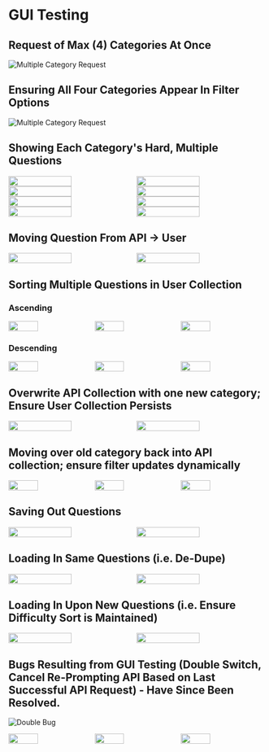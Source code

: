 # GUI Testing

## Request of Max (4) Categories At Once

![Multiple Category Request](../java/GUITestImages/multi_category_api.png)

## Ensuring All Four Categories Appear In Filter Options
![Multiple Category Request](../java/GUITestImages/multi_filter.png)

## Showing Each Category's Hard, Multiple Questions

<div style="display: flex; justify-content: space-between;">
    <img src="../java/GUITestImages/history_filter.png" style="width: 50%; margin-right: 5px;">
    <img src="../java/GUITestImages/history_results.png" style="width: 50%; margin-right: 5px;">
</div>

<div style="display: flex; justify-content: space-between;">
    <img src="../java/GUITestImages/pol_filter.png" style="width: 50%; margin-right: 5px;">
    <img src="../java/GUITestImages/pol_results.png" style="width: 50%; margin-right: 5px;">
</div>

<div style="display: flex; justify-content: space-between;">
    <img src="../java/GUITestImages/myth_filter.png" style="width: 50%; margin-right: 5px;">
    <img src="../java/GUITestImages/myth_results.png" style="width: 50%; margin-right: 5px;">
</div>

<div style="display: flex; justify-content: space-between;">
    <img src="../java/GUITestImages/science_filter.png" style="width: 50%; margin-right: 5px;">
    <img src="../java/GUITestImages/science_results.png" style="width: 50%; margin-right: 5px;">
</div>

## Moving Question From API -> User

<div style="display: flex; justify-content: space-between;">
    <img src="../java/GUITestImages/api_select_single_q.png" style="width: 50%; margin-right: 5px;">
    <img src="../java/GUITestImages/api_move_single_q.png" style="width: 50%; margin-right: 5px;">
</div>

## Sorting Multiple Questions in User Collection

### Ascending

<div style="display: flex; justify-content: space-between;">
    <img src="../java/GUITestImages/cat_asc.png" style="width: 35%; margin-right: 5px;">
    <img src="../java/GUITestImages/type_asc.png" style="width: 35%; margin-right: 5px;">
    <img src="../java/GUITestImages/diff_asc.png" style="width: 35%;">
</div>

### Descending

<div style="display: flex; justify-content: space-between;">
    <img src="../java/GUITestImages/cat_desc.png" style="width: 35%; margin-right: 5px;">
    <img src="../java/GUITestImages/type_desc.png" style="width: 35%; margin-right: 5px;">
    <img src="../java/GUITestImages/diff_desc.png" style="width: 35%;">
</div>

## Overwrite API Collection with one new category; Ensure User Collection Persists

<div style="display: flex; justify-content: space-between;">
    <img src="../java/GUITestImages/api_regen.png" style="width: 50%; margin-right: 5px;">
    <img src="../java/GUITestImages/api_regen_result.png" style="width: 50%; margin-right: 5px;">
</div>

## Moving over old category back into API collection; ensure filter updates dynamically

<div style="display: flex; justify-content: space-between;">
    <img src="../java/GUITestImages/old_q_back_api.png" style="width: 35%; margin-right: 5px;">
    <img src="../java/GUITestImages/old_q_back_api_action.png" style="width: 35%; margin-right: 5px;">
    <img src="../java/GUITestImages/old_q_back_api_result.png" style="width: 35%;">
</div>

## Saving Out Questions

<div style="display: flex; justify-content: space-between;">
    <img src="../java/GUITestImages/save_files.png" style="width: 50%; margin-right: 5px;">
    <img src="../java/GUITestImages/save_success.png" style="width: 50%; margin-right: 5px;">
</div>

## Loading In Same Questions (i.e. De-Dupe)

<div style="display: flex; justify-content: space-between;">
    <img src="../java/GUITestImages/load_dd_files.png" style="width: 50%; margin-right: 5px;">
    <img src="../java/GUITestImages/load_dd_success.png" style="width: 50%; margin-right: 5px;">
</div>

## Loading In Upon New Questions (i.e. Ensure Difficulty Sort is Maintained)

<div style="display: flex; justify-content: space-between;">
    <img src="../java/GUITestImages/load_ndd_file.png" style="width: 50%; margin-right: 5px;">
    <img src="../java/GUITestImages/load_ndd_success.png" style="width: 50%; margin-right: 5px;">
</div>

## Bugs Resulting from GUI Testing (Double Switch, Cancel Re-Prompting API Based on Last Successful API Request) - Have Since Been Resolved.

![Double Bug](../java/GUITestImages/double_switch.png)

<div style="display: flex; justify-content: space-between;">
    <img src="../java/GUITestImages/cancel_b1.png" style="width: 35%; margin-right: 5px;">
    <img src="../java/GUITestImages/cancel_b2.png" style="width: 35%; margin-right: 5px;">
    <img src="../java/GUITestImages/cancel_b3.png" style="width: 35%;">
</div>
